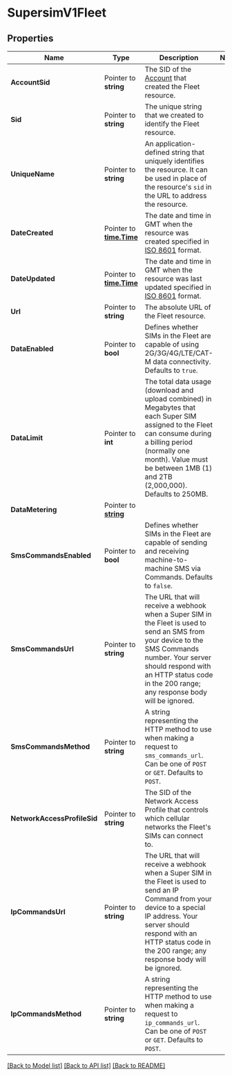 # SupersimV1Fleet

## Properties

Name | Type | Description | Notes
------------ | ------------- | ------------- | -------------
**AccountSid** | Pointer to **string** | The SID of the [Account](https://www.twilio.com/docs/iam/api/account) that created the Fleet resource. |
**Sid** | Pointer to **string** | The unique string that we created to identify the Fleet resource. |
**UniqueName** | Pointer to **string** | An application-defined string that uniquely identifies the resource. It can be used in place of the resource's `sid` in the URL to address the resource. |
**DateCreated** | Pointer to [**time.Time**](time.Time.md) | The date and time in GMT when the resource was created specified in [ISO 8601](https://en.wikipedia.org/wiki/ISO_8601) format. |
**DateUpdated** | Pointer to [**time.Time**](time.Time.md) | The date and time in GMT when the resource was last updated specified in [ISO 8601](https://en.wikipedia.org/wiki/ISO_8601) format. |
**Url** | Pointer to **string** | The absolute URL of the Fleet resource. |
**DataEnabled** | Pointer to **bool** | Defines whether SIMs in the Fleet are capable of using 2G/3G/4G/LTE/CAT-M data connectivity. Defaults to `true`. |
**DataLimit** | Pointer to **int** | The total data usage (download and upload combined) in Megabytes that each Super SIM assigned to the Fleet can consume during a billing period (normally one month). Value must be between 1MB (1) and 2TB (2,000,000). Defaults to 250MB. |
**DataMetering** | Pointer to [**string**](FleetEnumDataMetering.md) |  |
**SmsCommandsEnabled** | Pointer to **bool** | Defines whether SIMs in the Fleet are capable of sending and receiving machine-to-machine SMS via Commands. Defaults to `false`. |
**SmsCommandsUrl** | Pointer to **string** | The URL that will receive a webhook when a Super SIM in the Fleet is used to send an SMS from your device to the SMS Commands number. Your server should respond with an HTTP status code in the 200 range; any response body will be ignored. |
**SmsCommandsMethod** | Pointer to **string** | A string representing the HTTP method to use when making a request to `sms_commands_url`. Can be one of `POST` or `GET`. Defaults to `POST`. |
**NetworkAccessProfileSid** | Pointer to **string** | The SID of the Network Access Profile that controls which cellular networks the Fleet's SIMs can connect to. |
**IpCommandsUrl** | Pointer to **string** | The URL that will receive a webhook when a Super SIM in the Fleet is used to send an IP Command from your device to a special IP address. Your server should respond with an HTTP status code in the 200 range; any response body will be ignored. |
**IpCommandsMethod** | Pointer to **string** | A string representing the HTTP method to use when making a request to `ip_commands_url`. Can be one of `POST` or `GET`. Defaults to `POST`. |

[[Back to Model list]](../README.md#documentation-for-models) [[Back to API list]](../README.md#documentation-for-api-endpoints) [[Back to README]](../README.md)


